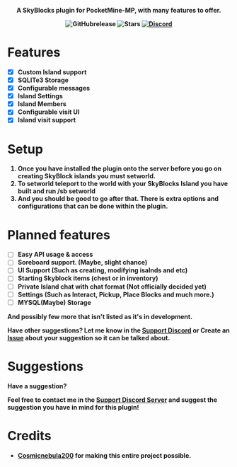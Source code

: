 <p align="center">
    <b>A SkyBlocks plugin for PocketMine-MP, with many features to offer.
</p>

<p align="center">
    <img alt="GitHubrelease" src="https://img.shields.io/github/v/release/Vecnavium-pm-pl/SkyBlocksPM?label=release&sort=semver">
      <img alt="Stars" src= "https://img.shields.io/github/stars/Vecnavium-pm-pl/SkyBlocksPM?style=for-the-badge">
    <a href="https://discord.gg/6M9tGyWPjr"><img src="https://img.shields.io/discord/837701868649709568?label=discord&color=7289DA&logo=discord" alt="Discord" /></a>
</p>

# Features 

- [x] Custom Island support
- [x] SQLITe3 Storage
- [x] Configurable messages
- [x] Island Settings
- [x] Island Members
- [x] Configurable visit UI
- [x] Island visit support

# Setup 

1. Once you have installed the plugin onto the server before you go on creating SkyBlock islands you must setworld.
2. To setworld teleport to the world with your SkyBlocks Island you have built and run /sb setworld
3. And you should be good to go after that. There is extra options and configurations that can be done within the plugin.


# Planned features

- [ ] Easy API usage & access
- [ ] Soreboard support. (Maybe, slight chance)
- [ ] UI Support (Such as creating, modifying isalnds and etc)
- [ ] Starting Skyblock items (chest or in inventory)
- [ ] Private Island chat with chat format (Not officially decided yet)
- [ ] Settings (Such as Interact, Pickup, Place Blocks  and much more.)
- [ ] MYSQL(Maybe) Storage

And possibly few more that isn't listed as it's in development.

Have other suggestions? Let me know in the [Support Discord](https://discord.gg/jWFB56RqUN) or Create an [Issue](https://github.com/vecnavium-pm-pl/SkyBlocksPM/issues/new) about your suggestion so it can be talked about.

# Suggestions

Have a suggestion?

Feel free to contact me in the [Support Discord Server](https://discord.gg/jWFB56RqUN) and suggest the suggestion you have in mind for this plugin!

# Credits 

- [Cosmicnebula200](https://github.com/cosmicnebula200) for making this entire project possible.
